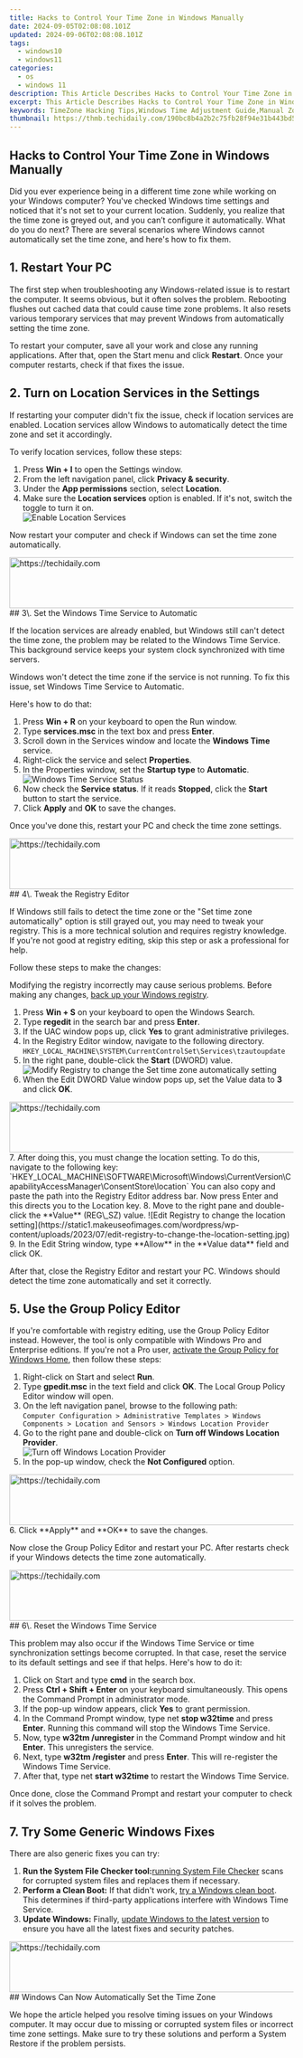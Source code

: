 ```yaml
---
title: Hacks to Control Your Time Zone in Windows Manually
date: 2024-09-05T02:08:08.101Z
updated: 2024-09-06T02:08:08.101Z
tags:
  - windows10
  - windows11
categories:
  - os
  - windows 11
description: This Article Describes Hacks to Control Your Time Zone in Windows Manually
excerpt: This Article Describes Hacks to Control Your Time Zone in Windows Manually
keywords: TimeZone Hacking Tips,Windows Time Adjustment Guide,Manual Zone Shifting Windows,Automate Time Zones (Manual),Control Windows Clock Region,Direct Time Zone Modification,Change OS Timezone Settings
thumbnail: https://thmb.techidaily.com/190bc8b4a2b2c75fb28f94e31b443bd5a1a2add3f40bf2451de84693ef89aead.jpeg
---
```


## Hacks to Control Your Time Zone in Windows Manually

 Did you ever experience being in a different time zone while working on your Windows computer? You've checked Windows time settings and noticed that it's not set to your current location. Suddenly, you realize that the time zone is greyed out, and you can’t configure it automatically. What do you do next? There are several scenarios where Windows cannot automatically set the time zone, and here's how to fix them.

## 1\. Restart Your PC

 The first step when troubleshooting any Windows-related issue is to restart the computer. It seems obvious, but it often solves the problem. Rebooting flushes out cached data that could cause time zone problems. It also resets various temporary services that may prevent Windows from automatically setting the time zone.

 To restart your computer, save all your work and close any running applications. After that, open the Start menu and click **Restart**. Once your computer restarts, check if that fixes the issue.

## 2\. Turn on Location Services in the Settings

 If restarting your computer didn't fix the issue, check if location services are enabled. Location services allow Windows to automatically detect the time zone and set it accordingly.

 To verify location services, follow these steps:

1. Press **Win + I** to open the Settings window.
2. From the left navigation panel, click **Privacy & security**.
3. Under the **App permissions** section, select **Location**.
4. Make sure the **Location services** option is enabled. If it's not, switch the toggle to turn it on.  
![Enable Location Services](https://static1.makeuseofimages.com/wordpress/wp-content/uploads/2023/07/enable-location-services.jpg)

 Now restart your computer and check if Windows can set the time zone automatically.

<!-- affiliate ads begin -->
<a href="https://aligracehair.sjv.io/c/5597632/2135419/19272" target="_top" id="2135419">
  <img src="//a.impactradius-go.com/display-ad/19272-2135419" border="0" alt="https://techidaily.com" width="728" height="90"/>
</a>
<img height="0" width="0" src="https://aligracehair.sjv.io/i/5597632/2135419/19272" style="position:absolute;visibility:hidden;" border="0" />
<!-- affiliate ads end -->
## 3\. Set the Windows Time Service to Automatic

 If the location services are already enabled, but Windows still can't detect the time zone, the problem may be related to the Windows Time Service. This background service keeps your system clock synchronized with time servers.

 Windows won't detect the time zone if the service is not running. To fix this issue, set Windows Time Service to Automatic.

 Here's how to do that:

1. Press **Win + R** on your keyboard to open the Run window.
2. Type **services.msc** in the text box and press **Enter**.
3. Scroll down in the Services window and locate the **Windows Time** service.
4. Right-click the service and select **Properties**.
5. In the Properties window, set the **Startup type** to **Automatic**.  
![Windows Time Service Status](https://static1.makeuseofimages.com/wordpress/wp-content/uploads/2023/06/windows-time-service-status.jpg)
6. Now check the **Service status**. If it reads **Stopped**, click the **Start** button to start the service.
7. Click **Apply** and **OK** to save the changes.

 Once you've done this, restart your PC and check the time zone settings.

<!-- affiliate ads begin -->
<a href="https://aligracehair.sjv.io/c/5597632/1918719/19272" target="_top" id="1918719">
  <img src="//a.impactradius-go.com/display-ad/19272-1918719" border="0" alt="https://techidaily.com" width="728" height="90"/>
</a>
<img height="0" width="0" src="https://aligracehair.sjv.io/i/5597632/1918719/19272" style="position:absolute;visibility:hidden;" border="0" />
<!-- affiliate ads end -->
## 4\. Tweak the Registry Editor

 If Windows still fails to detect the time zone or the "Set time zone automatically" option is still grayed out, you may need to tweak your registry. This is a more technical solution and requires registry knowledge. If you're not good at registry editing, skip this step or ask a professional for help.

 Follow these steps to make the changes:

 Modifying the registry incorrectly may cause serious problems. Before making any changes, [back up your Windows registry](https://www.makeuseof.com/tag/backup-restore-windows-registry/).

1. Press **Win + S** on your keyboard to open the Windows Search.
2. Type **regedit** in the search bar and press **Enter**.
3. If the UAC window pops up, click **Yes** to grant administrative privileges.
4. In the Registry Editor window, navigate to the following directory.  
`HKEY_LOCAL_MACHINE\SYSTEM\CurrentControlSet\Services\tzautoupdate`
5. In the right pane, double-click the **Start** (DWORD) value.  
![Modify Registry to change the Set time zone automatically setting](https://static1.makeuseofimages.com/wordpress/wp-content/uploads/2023/07/modify-registry-to-change-the-set-time-zone-automatically-setting.jpg)
6. When the Edit DWORD Value window pops up, set the Value data to **3** and click **OK**.
<!-- affiliate ads begin -->
<a href="https://appsumo.8odi.net/c/5597632/2068408/7443" target="_top" id="2068408">
  <img src="//a.impactradius-go.com/display-ad/7443-2068408" border="0" alt="https://techidaily.com" width="728" height="90"/>
</a>
<img height="0" width="0" src="https://appsumo.8odi.net/i/5597632/2068408/7443" style="position:absolute;visibility:hidden;" border="0" />
<!-- affiliate ads end -->
7. After doing this, you must change the location setting. To do this, navigate to the following key:  
`HKEY_LOCAL_MACHINE\SOFTWARE\Microsoft\Windows\CurrentVersion\CapabilityAccessManager\ConsentStore\location`  
 You can also copy and paste the path into the Registry Editor address bar. Now press Enter and this directs you to the Location key.
8. Move to the right pane and double-click the **Value** (REG\_SZ) value.  
![Edit Registry to change the location setting](https://static1.makeuseofimages.com/wordpress/wp-content/uploads/2023/07/edit-registry-to-change-the-location-setting.jpg)
9. In the Edit String window, type **Allow** in the **Value data** field and click OK.

 After that, close the Registry Editor and restart your PC. Windows should detect the time zone automatically and set it correctly.

## 5\. Use the Group Policy Editor

 If you're comfortable with registry editing, use the Group Policy Editor instead. However, the tool is only compatible with Windows Pro and Enterprise editions. If you're not a Pro user, [activate the Group Policy for Windows Home](https://www.makeuseof.com/tag/access-group-policy-editor-even-windows-home-settings-try/), then follow these steps:

1. Right-click on Start and select **Run**.
2. Type **gpedit.msc** in the text field and click **OK**. The Local Group Policy Editor window will open.
3. On the left navigation panel, browse to the following path:  
`Computer Configuration > Administrative Templates > Windows Components > Location and Sensors > Windows Location Provider`
4. Go to the right pane and double-click on **Turn off Windows Location Provider**.  
![Turn off Windows Location Provider](https://static1.makeuseofimages.com/wordpress/wp-content/uploads/2023/07/turn-off-windows-location-provider.jpg)
5. In the pop-up window, check the **Not Configured** option.
<!-- affiliate ads begin -->
<a href="https://appsumo.8odi.net/c/5597632/2111965/7443" target="_top" id="2111965">
  <img src="//a.impactradius-go.com/display-ad/7443-2111965" border="0" alt="https://techidaily.com" width="728" height="90"/>
</a>
<img height="0" width="0" src="https://appsumo.8odi.net/i/5597632/2111965/7443" style="position:absolute;visibility:hidden;" border="0" />
<!-- affiliate ads end -->
6. Click **Apply** and **OK** to save the changes.

 Now close the Group Policy Editor and restart your PC. After restarts check if your Windows detects the time zone automatically.

<!-- affiliate ads begin -->
<a href="https://aligracehair.sjv.io/c/5597632/1896510/19272" target="_top" id="1896510">
  <img src="//a.impactradius-go.com/display-ad/19272-1896510" border="0" alt="https://techidaily.com" width="728" height="90"/>
</a>
<img height="0" width="0" src="https://aligracehair.sjv.io/i/5597632/1896510/19272" style="position:absolute;visibility:hidden;" border="0" />
<!-- affiliate ads end -->
## 6\. Reset the Windows Time Service

 This problem may also occur if the Windows Time Service or time synchronization settings become corrupted. In that case, reset the service to its default settings and see if that helps. Here's how to do it:

1. Click on Start and type **cmd** in the search box.
2. Press **Ctrl + Shift + Enter** on your keyboard simultaneously. This opens the Command Prompt in administrator mode.
3. If the pop-up window appears, click **Yes** to grant permission.
4. In the Command Prompt window, type net **stop w32time** and press **Enter**. Running this command will stop the Windows Time Service.
5. Now, type **w32tm /unregister** in the Command Prompt window and hit **Enter**. This unregisters the service.
6. Next, type **w32tm /register** and press **Enter**. This will re-register the Windows Time Service.
7. After that, type net **start w32time** to restart the Windows Time Service.

 Once done, close the Command Prompt and restart your computer to check if it solves the problem.

## 7\. Try Some Generic Windows Fixes

 There are also generic fixes you can try:

1. **Run the System File Checker tool:**[running System File Checker](https://www.makeuseof.com/system-file-checker-sfc-windows/) scans for corrupted system files and replaces them if necessary.
2. **Perform a Clean Boot:** If that didn't work, [try a Windows clean boot](https://www.makeuseof.com/clean-boot-windows-11/). This determines if third-party applications interfere with Windows Time Service.
3. **Update Windows:** Finally, [update Windows to the latest version](https://www.makeuseof.com/update-windows-manually/) to ensure you have all the latest fixes and security patches.

<!-- affiliate ads begin -->
<a href="https://appsumo.8odi.net/c/5597632/2118320/7443" target="_top" id="2118320">
  <img src="//a.impactradius-go.com/display-ad/7443-2118320" border="0" alt="https://techidaily.com" width="728" height="90"/>
</a>
<img height="0" width="0" src="https://appsumo.8odi.net/i/5597632/2118320/7443" style="position:absolute;visibility:hidden;" border="0" />
<!-- affiliate ads end -->
## Windows Can Now Automatically Set the Time Zone

 We hope the article helped you resolve timing issues on your Windows computer. It may occur due to missing or corrupted system files or incorrect time zone settings. Make sure to try these solutions and perform a System Restore if the problem persists.



<ins class="adsbygoogle"
      style="display:block"
      data-ad-client="ca-pub-7571918770474297"
      data-ad-slot="8358498916"
      data-ad-format="auto"
      data-full-width-responsive="true"></ins>